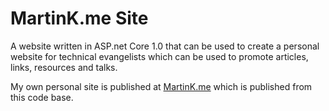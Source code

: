 # MartinK.me Site

A website written in ASP.net Core 1.0 that can be used to create a personal website for technical evangelists which can be used to promote articles, links, resources and talks. 

My own personal site is published at [MartinK.me](http://MartinK.me) which is published from this code base.
